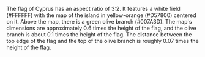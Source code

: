 The flag of Cyprus has an aspect ratio of 3:2. It features a white field (#FFFFFF) with the map of the island in yellow-orange (#D57800) centered on it. Above the map, there is a green olive branch (#007A3D). The map's dimensions are approximately 0.6 times the height of the flag, and the olive branch is about 0.1 times the height of the flag. The distance between the top edge of the flag and the top of the olive branch is roughly 0.07 times the height of the flag.